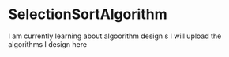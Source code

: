 # SelectionSortAlgorithm
I am currently learning about algoorithm design s I will upload the algorithms I design here
